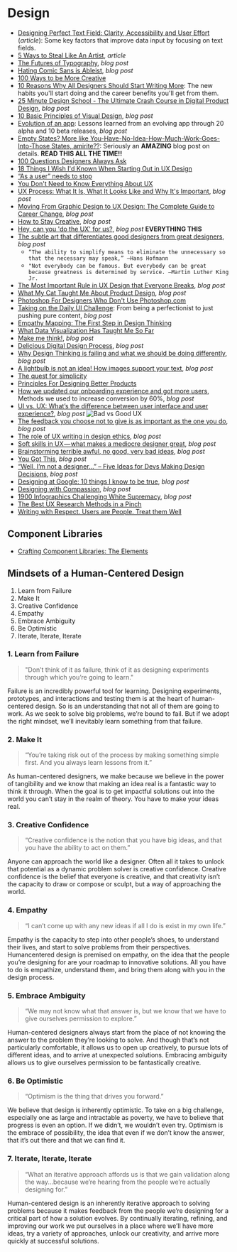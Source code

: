 # Design    

* [Designing Perfect Text Field: Clarity, Accessibility and User Effort](https://uxplanet.org/designing-perfect-text-field-clarity-accessibility-and-user-effort-d03c1e26004b) (_article_): Some key factors that improve data input by focusing on text fields.    
* [5 Ways to Steal Like An Artist](https://medium.com/the-mission/5-ways-to-steal-like-an-artist-a505942bf344#), _article_  
* [The Futures of Typography](https://robinrendle.com/essays/futures-of-typography), _blog post_  
* [Hating Comic Sans is Ableist](https://theestablishment.co/hating-comic-sans-is-ableist-bc4a4de87093), _blog post_  
* [100 Ways to be More Creative](https://medium.com/the-mission/100-ways-to-be-more-creative-bbaa99643fe5)  
* [10 Reasons Why All Designers Should Start Writing More](https://blog.prototypr.io/10-reasons-why-all-designers-should-start-writing-more-f34646a6e06b): The new habits you'll start doing and the career benefits you'll get from them.  
* [25 Minute Design School - The Ultimate Crash Course in Digital Product Design](https://medium.muz.li/23-minute-design-school-6c938dd97f2b), _blog post_  
* [10 Basic Principles of Visual Design](https://blog.prototypr.io/10-basic-principles-of-visual-design-55b86b9f7241), _blog post_ 
* [Evolution of an app](https://m.timingapp.com/evolution-of-a-mac-app-through-20-alphas-and-10-betas-4380f69d8ee1): Lessons learned from an evolving app through 20 alpha and 10 beta releases, _blog post_
* [Empty States? More like You-Have-No-Idea-How-Much-Work-Goes-Into-Those States, amirite??](https://ux.shopify.com/empty-states-more-like-you-have-no-idea-how-much-work-goes-into-those-states-amirite-e0102f58b64e): Seriously an **AMAZING** blog post on details. **READ THIS ALL THE TIME!!**  
* [100 Questions Designers Always Ask](https://medium.com/ux-power-tools/100-questions-designers-always-ask-8b9f441bcd35)  
* [18 Things I Wish I'd Known When Starting Out in UX Design](https://medium.springboard.com/17-things-you-need-to-know-starting-out-in-ux-design-216505f2f1d3)  
* [“As a user” needs to stop](https://blog.prototypr.io/stop-it-with-as-a-user-5feb9b38d920)
* [You Don't Need to Know Everything About UX](https://uxdesign.cc/you-dont-need-to-know-everything-about-ux-9b7abd686ef0)  
* [UX Process: What It Is, What It Looks Like and Why It's Important](https://medium.com/thinking-design/ux-process-what-it-is-what-it-looks-like-and-why-its-important-290640e69531), _blog post_  
* [Moving From Graphic Design to UX Design: The Complete Guide to Career Change](https://medium.com/thinking-design/moving-from-graphic-design-to-ux-design-the-complete-guide-to-career-change-ce645b68f858), _blog post_    
* [How to Stay Creative](https://blog.prototypr.io/how-to-stay-creative-1a70ea0f9ca5), _blog post_  
* [Hey, can you 'do the UX' for us?](https://uxdesign.cc/hey-can-you-do-the-ux-for-us-432a38eac295), _blog post_ **EVERYTHING THIS**  
* [The subtle art that differentiates good designers from great designers](https://uxplanet.org/the-subtle-art-that-differentiates-good-designers-from-great-designers-1ad3557b4c4), _blog post_  
  * `“The ability to simplify means to eliminate the unnecessary so that the necessary may speak,” ―Hans Hofmann`  
  * `"Not everybody can be famous. But everybody can be great because greatness is determined by service. ―Martin Luther King Jr.`
* [The Most Important Rule in UX Design that Everyone Breaks](https://blog.prototypr.io/the-most-important-rule-in-ux-design-that-everyone-breaks-1c1cb188931), _blog post_  
* [What My Cat Taught Me About Product Design](https://blog.prototypr.io/what-my-cat-taught-me-about-product-design-f2c6b5037ddb), _blog post_  
* [Photoshop For Designers Who Don't Use Photoshop.com](https://photoshopfordesignerswhodontusephotoshop.com)  
* [Taking on the Daily UI Challenge](https://blog.prototypr.io/taking-on-the-daily-ui-challenge-f49fc70632ea?ref=prototyprio): From being a perfectionist to just pushing pure content, _blog post_  
* [Empathy Mapping: The First Step in Design Thinking](https://www.nngroup.com/articles/empathy-mapping)  
* [What Data Visualization Has Taught Me So Far](https://hackernoon.com/what-data-visualisation-has-taught-me-so-far-daf750dcfbab)  
* [Make me think!](https://blog.prototypr.io/make-me-think-90b46aa50513), _blog post_  
* [Delicious Digital Design Process](https://medium.com/zajnocrew/delicious-digital-design-process-d16fdc3660d8), _blog post_  
* [Why Design Thinking is failing and what we should be doing differently](https://uxdesign.cc/why-design-thinking-is-failing-and-what-we-should-be-doing-differently-c8842f843b44), _blog post_  
* [A lightbulb is not an idea! How images support your text](https://medium.com/personal-growth/a-lightbulb-is-not-an-idea-549e83514587), _blog post_  
* [The quest for simplicity](https://uxdesign.cc/the-quest-for-simplicity-5c31ae2c553f)  
* [Principles For Designing Better Products](https://uxplanet.org/principles-for-designing-better-products-349f463c9ee5)  
* [How we updated our onboarding experience and got more users](https://medium.freecodecamp.org/how-we-updated-our-onboarding-experience-and-got-more-users-b0cd353677d6), Methods we used to increase conversion by 60%, _blog post_  
* [UI vs. UX: What’s the difference between user interface and user experience?](https://www.usertesting.com/blog/ui-vs-ux), _blog post_  ![Bad vs Good UX](http://usertesting.staging.wpengine.com/wp-content/uploads/2018/10/UXrocks.jpg)  
* [The feedback you choose not to give is as important as the one you do](https://uxdesign.cc/the-feedback-you-choose-not-to-give-is-as-important-as-the-one-you-do-f71e6fa28669), _blog post_    
* [The role of UX writing in design ethics](https://medium.com/dropbox-design/the-role-of-ux-writing-in-design-ethics-e9cbb456234c?ref=heydesigner), _blog post_  
* [Soft skills in UX — what makes a mediocre designer great](https://uxdesign.cc/soft-skills-in-ux-what-makes-a-mediocre-designer-great-13dd8898c739), _blog post_  
* [Brainstorming terrible awful, no good, very bad ideas](https://uxdesign.cc/brainstorming-terrible-awful-no-good-very-bad-ideas-8fc623f835f), _blog post_  
* [You Got This](https://automattic.design/2019/05/22/you-got-this), _blog post_  
* [“Well, I’m not a designer…” – Five Ideas for Devs Making Design Decisions](https://spin.atomicobject.com/2019/08/02/developer-design-decision), _blog post_  
* [Designing at Google: 10 things I know to be true](https://uxdesign.cc/designing-at-google-10-things-i-know-to-be-true-e033d97e5f13), _blog post_  
* [Designing with Compassion](https://medium.com/facebook-design/designing-with-compassion-59a5ca077031), _blog post_  
* [1900 Infographics Challenging White Supremacy](https://www.itsnicethat.com/articles/w-e-b-du-bois-charting-black-lives-house-of-illustration-131119), _blog post_  
* [The Best UX Research Methods in a Pinch](https://uxtools.co/blog/best-ux-research-methods-in-a-pinch/?ref=sidebar) 
* [Writing with Respect. Users are People. Treat them Well](https://uxdesign.cc/writing-with-respect-fb3d9604a374)  

## Component Libraries
* [Crafting Component Libraries: The Elements](https://jonyablonski.com/articles/2022/crafting-component-libraries-the-elements/?ref=sidebar)  

## Mindsets of a Human-Centered Design  
1. Learn from Failure
2. Make It
3. Creative Confidence
4. Empathy
5. Embrace Ambiguity
6. Be Optimistic
7. Iterate, Iterate, Iterate

### 1. Learn from Failure
>"Don’t think of it as failure, think of it as designing experiments through which you’re going to learn."

Failure is an incredibly powerful tool for learning. Designing experiments, prototypes, and interactions and testing them is at the heart of human-centered design. So is an understanding that not all of them are going to work. As we seek to solve big problems, we’re bound to fail. But if we adopt the right mindset, we’ll inevitably learn something from that failure.

### 2. Make It
>“You’re taking risk out of the process by making something simple first. And you always learn lessons from it.”

As human-centered designers, we make because we believe in the power of tangibility and we know that making an idea real is a fantastic way to think it through. When the goal is to get impactful solutions out into the world you can’t stay in the realm of theory. You have to make your ideas real.

### 3. Creative Confidence  
> “Creative confidence is the notion that you have big ideas, and that you have the ability to act on them.”  

Anyone can approach the world like a designer. Often all it takes to unlock that potential as a dynamic problem solver is creative confidence. Creative confidence is the belief that everyone is creative, and that creativity isn’t the capacity to draw or compose or sculpt, but a way of approaching the world.  

### 4. Empathy  
>“I can’t come up with any new ideas if all I do is exist in my own life.”  

Empathy is the capacity to step into other people’s shoes, to understand their lives, and start to solve problems from their perspectives. Humancentered design is premised on empathy, on the idea that the people you’re designing for are your roadmap to innovative solutions. All you have to do is empathize, understand them, and bring them along with you in the design process.  

### 5. Embrace Ambiguity  
> “We may not know what that answer is, but we know that we have to give ourselves permission to explore.”  

Human-centered designers always start from the place of not knowing the answer to the problem they’re looking to solve. And though that’s not particularly comfortable, it allows us to open up creatively, to pursue lots of different ideas, and to arrive at unexpected solutions. Embracing ambiguity allows us to give ourselves permission to be fantastically creative.


### 6. Be Optimistic  
>“Optimism is the thing that drives you forward.”  

We believe that design is inherently optimistic. To take on a big challenge, especially one as large and intractable as poverty, we have to believe that progress is even an option. If we didn’t, we wouldn’t even try. Optimism is the embrace of possibility, the idea that even if we don’t know the answer, that it’s out there and that we can find it.    

### 7. Iterate, Iterate, Iterate  
>“What an iterative approach affords us is that we gain validation along the way...because we’re hearing from the people we’re actually designing for.”  

Human-centered design is an inherently iterative approach to solving problems because it makes feedback from the people we’re designing for a critical part of how a solution evolves. By continually iterating, refining, and improving our work we put ourselves in a place where we’ll have more ideas, try a variety of approaches, unlock our creativity, and arrive more quickly at successful solutions.  

